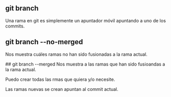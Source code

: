## git branch
Una rama en git es simplemente un apuntador móvil apuntando a uno de los commits.

## git branch --no-merged
Nos muestra cuáles ramas no han sido fusionadas a la rama actual.

## git branch --merged
Nos muestra a las ramas que han sido fusioandas a la rama actual.

Puedo crear todas las rmas que quiera y/o necesite.

Las ramas nuevas se crean apuntan al commit actual.
